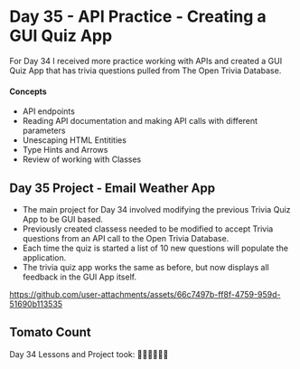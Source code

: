 # Day 35 - API Practice - Creating a GUI Quiz App

For Day 34 I received more practice working with APIs and created a GUI Quiz App that has trivia questions pulled from The Open Trivia Database. 

#### Concepts
* API endpoints
* Reading API documentation and making API calls with different parameters 
* Unescaping HTML Entitities 
* Type Hints and Arrows
* Review of working with Classes
  

## Day 35 Project - Email Weather App
* The main project for Day 34 involved modifying the previous Trivia Quiz App to be GUI based. 
* Previously created classess needed to be modified to accept Trivia questions from an API call to the Open Trivia Database.
* Each time the quiz is started a list of 10 new questions will populate the application.
* The trivia quiz app works the same as before, but now displays all feedback in the GUI App itself. 





https://github.com/user-attachments/assets/66c7497b-ff8f-4759-959d-51690b113535





## Tomato Count

Day 34 Lessons and Project took: 🍅🍅🍅🍅🍅🍅



















